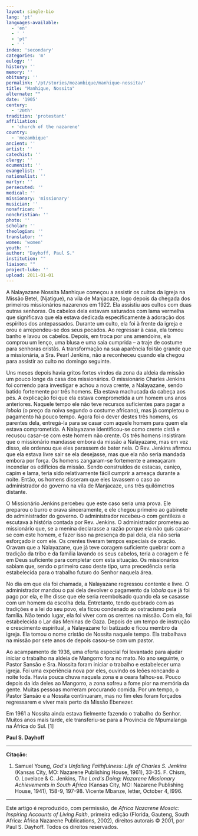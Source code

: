 ```yaml
---
layout: single-bio
lang: 'pt'
languages-available:
  - 'en'
  - ' '
  - 'pt'
  - ' '
index: 'secondary'
categories: 'm'
eulogy: ''
history: ''
memory: ''
obituary: ''
permalink: '/pt/stories/mozambique/manhique-nossita/'
title: "Manhique, Nossita"
alternate: ""
date: '1905'
century:
  - '20th'
tradition: 'protestant'
affiliation:
  - 'church of the nazarene'
country:
  - 'mozambique'
ancient: ''
artist: ''
catechist: ''
clergy: ''
ecumenist: ''
evangelist: ''
nationalist: ''
martyr: ''
persecuted: ''
medical: ''
missionary: 'missionary'
musician: ''
nonafrican: ''
nonchristian: ''
photo: ''
scholar: ''
theologian: ''
translator: ''
women: 'women'
youth: ''
author: "Dayhoff, Paul S."
institution: ""
liaison: ""
project-luke: ''
upload: 2011-01-01
---
```



A Nalayazane Nossita Manhique começou a assistir os cultos da igreja na Missão Betel, (Njatigue), na vila de Manjacaze, logo depois da chegada dos primeiros missionários nazarenos em 1922. Ela assistiu aos cultos com duas outras senhoras. Os cabelos dela estavam saturados com lama vermelha que significava que ela estava dedicada especificamente à adoração dos espíritos dos antepassados. Durante um culto, ela foi à frente da igreja e orou e arrependeu-se dos seus pecados. Ao regressar à casa, ela tomou banho e lavou os cabelos. Depois, em troca por uns amendoins, ela comprou um lenço, uma blusa e uma saia cumprida – a traje de costume para senhoras cristãs. A transformação na sua aparência foi tão grande que a missionária, a Sra. Pearl Jenkins, não a reconheceu quando ela chegou para assistir ao culto no domingo seguinte.

Uns meses depois havia gritos fortes vindos da zona da aldeia da missão um pouco longe da casa dos missionários. O missionário Charles Jenkins foi correndo para investigar e achou a nova crente, a Nalayazane, sendo batido fortemente por três homens. Ela estava machucada da cabeça aos pés. A explicação foi que ela estava comprometida a um homem uns anos anteriores. Naquele tempo ele não teve recursos suficientes para pagar a *lobola* (o preço da noiva segundo o costume africano), mas já completou o pagamento há pouco tempo. Agora foi o dever destes três homens, os parentes dela, entregá-la para se casar com aquele homem para quem ela estava comprometida. A Nalayazane identificou-se como crente cistã e recusou casar-se com este homem não crente. Os três homens insistiram que o missionário mandasse embora da missão a Nalayazane, mas em vez disso, ele ordenou que eles parassem de bater nela. O Rev. Jenkins afirmou que ela estava livre sair se ela desejasse, mas que ela não seria mandada embora por força. Os homens zangaram-se fortemente e ameaçaram incendiar os edifícios da missão. Sendo construídos de estacas, caniço, capim e lama, teria sido relativamente fácil cumprir a ameaça durante a noite. Então, os homens disseram que eles lavassem o caso ao administrador do governo na vila de Manjacaze, uns três quilómetros distante.

O Missionário Jenkins percebeu que este caso seria uma prova. Ele preparou o burro e orava sinceramente, e ele chegou primeiro ao gabinete do administrador do governo. O administrador recebeu-o com gentileza e escutava à história contada por Rev. Jenkins. O administrador prometeu ao missionário que, se a menina declarasse a razão porque ela não quis casar-se com este homem, e fazer isso na presença do pai dela, ela não seria esforçado ir com ele. Os crentes tiveram tempos especiais de oração. Oravam que a Nalayazane, que já teve coragem suficiente quebrar com a tradição da tribo e da família lavando os seus cabelos, teria a coragem e fé em Deus suficiente para completar com esta situação. Os missionários sabiam que, sendo o primeiro caso deste tipo, uma precedência seria estabelecida para o trabalho futuro do Senhor naquela área.

No dia em que ela foi chamada, a Nalayazane regressou contente e livre. O administrador mandou o pai dela devolver o pagamento da *lobola* que já foi pago por ela, e lhe disse que ele seria reembolsado quando ela se casasse com um homem da escolha dela. Entretanto, tendo quebrado com as tradições e a lei do seu povo, ela ficou condenado ao ostracismo pela família. Não tendo lugar, ela foi viver com os crentes na missão. Com ela, foi estabelecida o Lar das Meninas de Gaza. Depois de um tempo de instrução e crescimento espiritual, a Nalayazane foi batizado e ficou membro da igreja. Ela tomou o nome cristão de Nossita naquele tempo. Ela trabalhava na missão por sete anos de depois casou-se com um pastor.

Ao acampamento de 1936, uma oferta especial foi levantado para ajudar iniciar o trabalho na aldeia de Mangorro fora no mato. No ano seguinte, o Pastor Sansão e Sra. Nossita foram iniciar o trabalho e estabelecer uma igreja. Foi uma experiência nova por eles, ouvindo os leões roncando a noite toda. Havia pouca chuva naquela zona e a ceara falhou-se. Pouco depois da ida deles ao Mangorro, a zona sofreu a fome pior na memória da gente. Muitas pessoas morreram procurando comida. Por um tempo, o Pastor Sansão e a Nossita continuaram, mas no fim eles foram forçados regressarem e viver mais perto da Missão Ebenezer.

Em 1961 a Nossita ainda estava fielmente fazendo o trabalho do Senhor. Muitos anos mais tarde, ele transferiu-se para a Província de Mpumalanga na África do Sul. [1]

**Paul S. Dayhoff**

---

**Citação:**

1. Samuel Young, *God's Unfailing Faithfulness: Life of Charles S. Jenkins* (Kansas City, MO: Nazarene Publishing House, 1961), 33-35. F. Chism, O. Lovelace & C. Jenkins, *The Lord's Doing: Nazarene Missionary Achievements in South Africa* (Kansas City, MO: Nazarene Publishing House, 1941), 158-9, 197-98. Vicente Mbanze, letter, October 4, l996.

---

Este artigo é reproduzido, com permissão, de  *Africa Nazarene Mosaic: Inspiring Accounts of Living Faith*, primeira edição (Florida, Gauteng, South Africa: Africa Nazarene Publications, 2002), direitos autorais © 2001, por Paul S. Dayhoff. Todos os direitos reservados.
